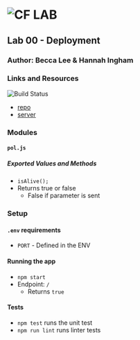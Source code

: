 ![CF](http://i.imgur.com/7v5ASc8.png) LAB
=================================================

## Lab 00 - Deployment

### Author: Becca Lee & Hannah Ingham

### Links and Resources

![Build Status](https://www.travis-ci.com/beccalee123/00-deployment.svg?branch=master)
* [repo](https://github.com/beccalee123/00-deployment)
* [server](https://dashboard.heroku.com/apps/becca-00-deployment)

### Modules
#### `pol.js`
##### Exported Values and Methods
* `isAlive();`
* Returns true or false
  * False if parameter is sent

### Setup
#### `.env` requirements
* `PORT` - Defined in the ENV


#### Running the app
* `npm start`
* Endpoint: `/`
  * Returns `true`

#### Tests
* `npm test` runs the unit test
* `npm run lint` runs linter tests
